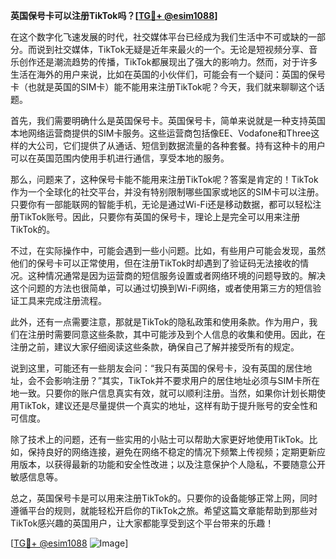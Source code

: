 **英国保号卡可以注册TikTok吗？[[TG💪+ @esim1088](https://t.me/s/esim1088)]**

在这个数字化飞速发展的时代，社交媒体平台已经成为我们生活中不可或缺的一部分。而说到社交媒体，TikTok无疑是近年来最火的一个。无论是短视频分享、音乐创作还是潮流趋势的传播，TikTok都展现出了强大的影响力。然而，对于许多生活在海外的用户来说，比如在英国的小伙伴们，可能会有一个疑问：英国的保号卡（也就是英国的SIM卡）能不能用来注册TikTok呢？今天，我们就来聊聊这个话题。

首先，我们需要明确什么是英国保号卡。英国保号卡，简单来说就是一种支持英国本地网络运营商提供的SIM卡服务。这些运营商包括像EE、Vodafone和Three这样的大公司，它们提供了从通话、短信到数据流量的各种套餐。持有这种卡的用户可以在英国范围内使用手机进行通信，享受本地的服务。

那么，问题来了，这种保号卡能不能用来注册TikTok呢？答案是肯定的！TikTok作为一个全球化的社交平台，并没有特别限制哪些国家或地区的SIM卡可以注册。只要你有一部能联网的智能手机，无论是通过Wi-Fi还是移动数据，都可以轻松注册TikTok账号。因此，只要你有英国的保号卡，理论上是完全可以用来注册TikTok的。

不过，在实际操作中，可能会遇到一些小问题。比如，有些用户可能会发现，虽然他们的保号卡可以正常使用，但在注册TikTok时却遇到了验证码无法接收的情况。这种情况通常是因为运营商的短信服务设置或者网络环境的问题导致的。解决这个问题的方法也很简单，可以通过切换到Wi-Fi网络，或者使用第三方的短信验证工具来完成注册流程。

此外，还有一点需要注意，那就是TikTok的隐私政策和使用条款。作为用户，我们在注册时需要同意这些条款，其中可能涉及到个人信息的收集和使用。因此，在注册之前，建议大家仔细阅读这些条款，确保自己了解并接受所有的规定。

说到这里，可能还有一些朋友会问：“我只有英国的保号卡，没有英国的居住地址，会不会影响注册？”其实，TikTok并不要求用户的居住地址必须与SIM卡所在地一致。只要你的账户信息真实有效，就可以顺利注册。当然，如果你计划长期使用TikTok，建议还是尽量提供一个真实的地址，这样有助于提升账号的安全性和可信度。

除了技术上的问题，还有一些实用的小贴士可以帮助大家更好地使用TikTok。比如，保持良好的网络连接，避免在网络不稳定的情况下频繁上传视频；定期更新应用版本，以获得最新的功能和安全性改进；以及注意保护个人隐私，不要随意公开敏感信息等。

总之，英国保号卡是可以用来注册TikTok的。只要你的设备能够正常上网，同时遵循平台的规则，就能轻松开启你的TikTok之旅。希望这篇文章能帮助到那些对TikTok感兴趣的英国用户，让大家都能享受到这个平台带来的乐趣！

[[TG💪+ @esim1088](https://t.me/s/esim1088) ![Image](https://i.postimg.cc/4NQfJmqS/Snipaste-2025-05-13-00-14-12.png)]
